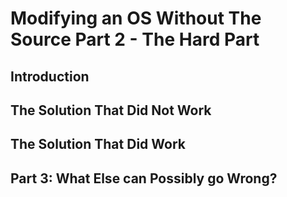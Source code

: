 # Modifying an OS Without The Source Part 2 - The Hard Part

## Introduction

## The Solution That Did Not Work

## The Solution That Did Work

## Part 3: What Else can Possibly go Wrong?

